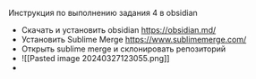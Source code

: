 Инструкция по выполнению задания 4 в obsidian
-  Скачать и установить obsidian https://obsidian.md/
- Установить Sublime Merge https://www.sublimemerge.com/
- Открыть sublime merge и склонировать репозиторий
- ![[Pasted image 20240327123055.png]]
- 